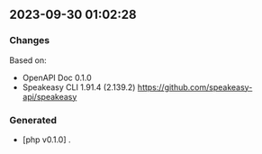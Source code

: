 

## 2023-09-30 01:02:28
### Changes
Based on:
- OpenAPI Doc 0.1.0 
- Speakeasy CLI 1.91.4 (2.139.2) https://github.com/speakeasy-api/speakeasy
### Generated
- [php v0.1.0] .